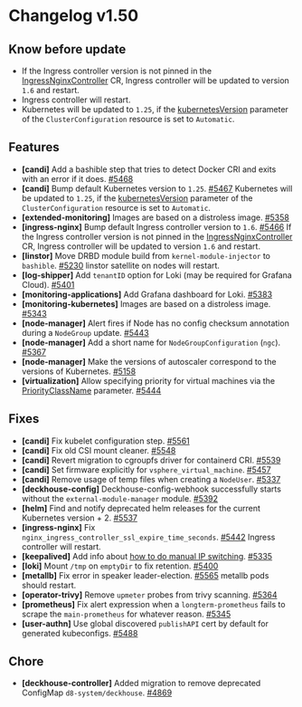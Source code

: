 # Changelog v1.50

## Know before update


 - If the Ingress controller version is not pinned in the [IngressNginxController](https://deckhouse.io/documentation/v1/modules/402-ingress-nginx/cr.html#ingressnginxcontroller) CR, Ingress controller will be updated to version `1.6` and restart.
 - Ingress controller will restart.
 - Kubernetes will be updated to `1.25`, if the [kubernetesVersion](https://deckhouse.io/documentation/v1/installing/configuration.html#clusterconfiguration-kubernetesversion) parameter of the `ClusterConfiguration` resource is set to `Automatic`.

## Features


 - **[candi]** Add a bashible step that tries to detect Docker CRI and exits with an error if it does. [#5468](https://github.com/deckhouse/deckhouse/pull/5468)
 - **[candi]** Bump default Kubernetes version to `1.25`. [#5467](https://github.com/deckhouse/deckhouse/pull/5467)
    Kubernetes will be updated to `1.25`, if the [kubernetesVersion](https://deckhouse.io/documentation/v1/installing/configuration.html#clusterconfiguration-kubernetesversion) parameter of the `ClusterConfiguration` resource is set to `Automatic`.
 - **[extended-monitoring]** Images are based on a distroless image. [#5358](https://github.com/deckhouse/deckhouse/pull/5358)
 - **[ingress-nginx]** Bump default Ingress controller version to `1.6`. [#5466](https://github.com/deckhouse/deckhouse/pull/5466)
    If the Ingress controller version is not pinned in the [IngressNginxController](https://deckhouse.io/documentation/v1/modules/402-ingress-nginx/cr.html#ingressnginxcontroller) CR, Ingress controller will be updated to version `1.6` and restart.
 - **[linstor]** Move DRBD module build from `kernel-module-injector` to `bashible`. [#5230](https://github.com/deckhouse/deckhouse/pull/5230)
    linstor satellite on nodes will restart.
 - **[log-shipper]** Add `tenantID` option for Loki (may be required for Grafana Cloud). [#5401](https://github.com/deckhouse/deckhouse/pull/5401)
 - **[monitoring-applications]** Add Grafana dashboard for Loki. [#5383](https://github.com/deckhouse/deckhouse/pull/5383)
 - **[monitoring-kubernetes]** Images are based on a distroless image. [#5343](https://github.com/deckhouse/deckhouse/pull/5343)
 - **[node-manager]** Alert fires if Node has no config checksum annotation during a `NodeGroup` update. [#5443](https://github.com/deckhouse/deckhouse/pull/5443)
 - **[node-manager]** Add a short name for `NodeGroupConfiguration` (`ngc`). [#5367](https://github.com/deckhouse/deckhouse/pull/5367)
 - **[node-manager]** Make the versions of autoscaler correspond to the versions of Kubernetes. [#5158](https://github.com/deckhouse/deckhouse/pull/5158)
 - **[virtualization]** Allow specifying priority for virtual machines via the [PriorityClassName](https://deckhouse.io/documentation/latest/modules/490-virtualization/cr.html#virtualmachine-v1alpha1-spec-priorityclassname) parameter. [#5444](https://github.com/deckhouse/deckhouse/pull/5444)

## Fixes


 - **[candi]** Fix kubelet configuration step. [#5561](https://github.com/deckhouse/deckhouse/pull/5561)
 - **[candi]** Fix old CSI mount cleaner. [#5548](https://github.com/deckhouse/deckhouse/pull/5548)
 - **[candi]** Revert migration to cgroupfs driver for containerd CRI. [#5539](https://github.com/deckhouse/deckhouse/pull/5539)
 - **[candi]** Set firmware explicitly for `vsphere_virtual_machine`. [#5457](https://github.com/deckhouse/deckhouse/pull/5457)
 - **[candi]** Remove usage of temp files when creating a `NodeUser`. [#5337](https://github.com/deckhouse/deckhouse/pull/5337)
 - **[deckhouse-config]** Deckhouse-config-webhook successfully starts without the `external-module-manager` module. [#5392](https://github.com/deckhouse/deckhouse/pull/5392)
 - **[helm]** Find and notify deprecated helm releases for the current Kubernetes version + 2. [#5537](https://github.com/deckhouse/deckhouse/pull/5537)
 - **[ingress-nginx]** Fix `nginx_ingress_controller_ssl_expire_time_seconds`. [#5442](https://github.com/deckhouse/deckhouse/pull/5442)
    Ingress controller will restart.
 - **[keepalived]** Add info about [how to do manual IP switching](https://deckhouse.io/documentation/latest/modules/450-keepalived/faq.html#how-to-manually-switch-keepalived). [#5335](https://github.com/deckhouse/deckhouse/pull/5335)
 - **[loki]** Mount `/tmp` on `emptyDir` to fix retention. [#5400](https://github.com/deckhouse/deckhouse/pull/5400)
 - **[metallb]** Fix error in speaker leader-election. [#5565](https://github.com/deckhouse/deckhouse/pull/5565)
    metallb pods should restart.
 - **[operator-trivy]** Remove `upmeter` probes from trivy scanning. [#5364](https://github.com/deckhouse/deckhouse/pull/5364)
 - **[prometheus]** Fix alert expression when a `longterm-prometheus` fails to scrape the `main-prometheus` for whatever reason. [#5345](https://github.com/deckhouse/deckhouse/pull/5345)
 - **[user-authn]** Use global discovered `publishAPI` cert by default for generated kubeconfigs. [#5488](https://github.com/deckhouse/deckhouse/pull/5488)

## Chore


 - **[deckhouse-controller]** Added migration to remove deprecated ConfigMap `d8-system/deckhouse`. [#4869](https://github.com/deckhouse/deckhouse/pull/4869)

